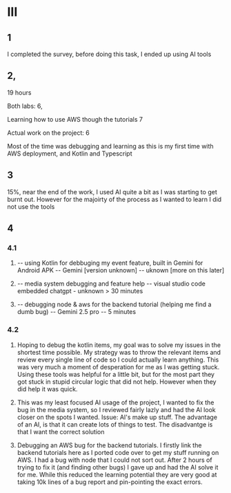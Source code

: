 # III

## 1
I completed the survey, before doing this task, I ended up using AI tools

## 2,
19 hours

Both labs: 6, 

Learning how to use AWS though the tutorials 7 

Actual work on the project: 6

Most of the time was debugging and learning as this is my first time with AWS deployment, and Kotlin and Typescript

## 3
15%, near the end of the work, I used AI quite a bit as I was starting to get burnt out. However for the majoirty of the process as I wanted to learn I did not use the tools

## 4

### 4.1

1. -- using Kotlin for debbuging my event feature, built in Gemini for Android APK -- Gemini [version unknown] -- uknown [more on this later]

2. -- media system debugging and feature help -- visual studio code embedded chatgpt - unknown > 30 minutes

3. -- debugging node & aws for the backend tutorial (helping me find a dumb bug) -- Gemini 2.5 pro -- 5 minutes

### 4.2
1. Hoping to debug the kotlin items, my goal was to solve my issues in the shortest time possible. My strategy was to throw the relevant items and review every single line of code so I could actually learn anything. This was very much a moment of desperation for me as I was getting stuck. Using these tools was helpful for a little bit, but for the most part they got stuck in stupid circular logic that did not help. However when they did help it was quick. 

2. This was my least focused AI usage of the project, I wanted to fix the bug in the media system, so I reviewed fairly lazly and had the AI look closer on the spots I wanted. Issue: AI's make up stuff. The advantage of an AI, is that it can create lots of things to test. The disadvantge is that I want the correct solution

3. Debugging an AWS bug for the backend tutorials. I firstly link the backend tutorials here as I ported code over to get my stuff running on AWS. I had a bug with node that I could not sort out. After 2 hours of trying to fix it (and finding other bugs) I gave up and had the AI solve it for me. While this reduced the learning potential they are very good at taking 10k lines of a bug report and pin-pointing the exact errors. 






